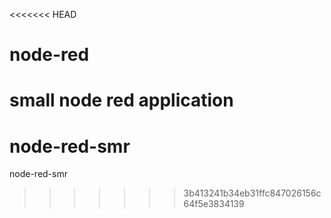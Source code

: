 <<<<<<< HEAD
# node-red
small node red application
=======
# node-red-smr

node-red-smr
>>>>>>> 3b413241b34eb31ffc847026156c64f5e3834139
